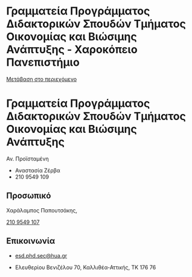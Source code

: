 Γραμματεία Προγράμματος Διδακτορικών Σπουδών Τμήματος Οικονομίας και Βιώσιμης Ανάπτυξης - Χαροκόπειο Πανεπιστήμιο
===============

[Μετάβαση στο περιεχόμενο](https://www.hua.gr/administrative-serv/%CE%B3%CF%81%CE%B1%CE%BC%CE%BC%CE%B1%CF%84%CE%B5%CE%AF%CE%B1-%CE%B4%CE%B9%CE%B4%CE%B1%CE%BA%CF%84%CE%BF%CF%81%CE%B9%CE%BA%CE%BF%CF%8D-%CF%84%CE%BC%CE%AE%CE%BC%CE%B1%CF%84%CE%BF%CF%82-%CE%BF%CE%B9/#content "Μετάβαση στο περιεχόμενο")

Γραμματεία Προγράμματος Διδακτορικών Σπουδών Τμήματος Οικονομίας και Βιώσιμης Ανάπτυξης
=======================================================================================

Αν. Προϊσταμένη

*   Αναστασία Ζέρβα
*   210 9549 109

Προσωπικό
---------

Χαράλαμπος Παπουτσάκης,

[210 9549 107](tel:210%209549%20107)

Επικοινωνία
-----------

*   esd.phd.sec@hua.gr

*   Ελευθερίου Βενιζέλου 70, Καλλιθέα-Αττικής, ΤΚ 176 76
